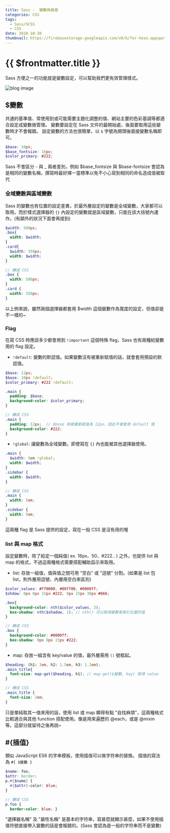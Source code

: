 ```yaml
---
title: Sass -  變數與插值
categories: CSS
tags:
  - Sass/SCSS
  - CSS
date: 2018-10-30
thumbnail: https://firebasestorage.googleapis.com/v0/b/for-hexo.appspot.com/o/2018-10-15-css-sass.jpg?alt=media&token=bf9f5870-7806-48db-9d36-34c6f65b9c71
---
```


# {{ $frontmatter.title }}

Sass 方便之一的功能就是變數設定，可以幫助我們更有效管理樣式。

![blog image](https://firebasestorage.googleapis.com/v0/b/for-hexo.appspot.com/o/2018-10-15-css-sass.jpg?alt=media&token=bf9f5870-7806-48db-9d36-34c6f65b9c71 "Sass - 前端工程師應該要會的工程化 CSS")

## $變數
共通的基準值、常使用到或可能需要主題化調整的值、網站主要的色彩基調等都適合設定成變數做管理。
變數要設定在 Sass 文件的最開始處，後面要取用這些變數時才不會報錯。
設定變數的方法也很簡單，以 `$` 字號為開頭後面接變數名稱即可。
```scss
$base: 10px;
$base_fontsize: 16px;
$color_primary: #222;
```
Sass 不會區分 - 與 _ 兩者差別，例如 $base_fontsize 與 $base-fontsize 會認為是相同的變數名稱，撰寫時最好擇一當標準以免不小心寫到相同的命名造成值被取代

### 全域變數與區域變數
Sass 的變數也有位置的設定差異，於最外層設定的變數是全域變數，大家都可以取用。而於樣式選擇器的 `{}` 內設定的變數就是區域變數，只能在該大括號內運作。(有額外的狀況下面會再提到)
```scss
$width: 500px;
.box{
  width: $width;
}
.card{
  $width: 350px;
  width: $width;
}

// 轉成 CSS
.box {
  width: 500px;
}
.card {
  width: 350px;
}
```
以上例來說，雖然兩個選擇器都套用 $width 這個變數作為寬度的設定，但值卻是不一樣的~

### Flag
在寫 CSS 時應該多少都會用到 `!important` 這個特殊 flag，Sass 也有兩種給變數用的 flag 設定。
- `!default`: 變數的默認值。如果變數沒有被重新賦值的話，就會套用預設的默認值。
```scss
$base: 12px;
$base: 10px !default;
$color_primary: #222 !default;

.main {
  padding: $base;
  background-color: $color_primary;
}

// 轉成 CSS
.main {
  padding: 12px;  // $base 有被重新賦值為 12px，因此不會套用 default 值
  background-color: #222;
}
```

- `!global`: 讓變數為全域變數。即使寫在 `{}` 內也能被其他選擇器使用。
```scss
.main {
  $width: 5em !global;
  width: $width;
}
.sidebar {
  width: $width;
}

// 轉成 CSS
.main {
  width: 5em;
}
.sidebar {
  width: 5em;
}
```
這兩種 flag 是 Sass 提供的設定，寫在一般 CSS 是沒有用的喔

### list 與 map 格式
設定變數時，除了給定一個純值( ex. 16px、50、#222.. ) 之外，也提供 list 與 map 的格式，不過這兩種格式需要搭配輔助函示來取用。
- list: 存放一組值，值與值之間可用 "空白" 或 "逗號" 分割。(如果是 list 包 list，則外層用逗號、內層用空白來區別)
```scss
$color_values: #ff0000, #00ff00, #0000ff;
$shdow: 0px 0px 15px #222, 0px 15px 30px #666;

.box{
  background-color: nth($color_values, 3);
  box-shadow: nth($shadow, 1); // nth() 可以取得變數某索引位置的值
}

// 轉成 CSS
.box {
  background-color: #0000ff;
  box-shadow: 0px 0px 15px #222;
}
```

- map: 存放一組含有 key/value 的值，最外層需用 `()` 號框起。
```scss
$heading: (h1: 2em, h2: 1.5em, h3: 1.2em);
.main_title{
  font-size: map-get($heading, h1); // map-get($變數, key) 取得 value
}

// 轉成 CSS
.main_title {
  font-size: 2em;
}
```
只是單純取其一值來用的話，使用 list 或 map 顯得有點 "自找麻煩"，這兩種格式比較適合與其他 function 搭配使用。像是用來遍歷的 @each，或是 @mixin 等。這部分就留待之後再說~

## \#\{插值\}
類似 JavaScript ES6 的字串模板，使用插值可以做字符串的替換。
插值的寫法為 `#{ $變數 }`
``` scss
$name: foo;
$attr: border;
p.#{$name} {
  #{$attr}-color: blue;
}

// 轉成 CSS
p.foo {
  border-color: blue; }
```
"選擇器名稱" 及 "屬性名稱" 是基本的字符串，寫甚麼就顯示甚麼，如果不使用插值符號直接帶入變數的話是會報錯的。(Sass 會認為是一般的字符串而不是變數)